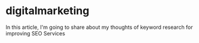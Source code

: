 # digitalmarketing
In this article, I'm going to share about my thoughts of keyword research for improving SEO Services

